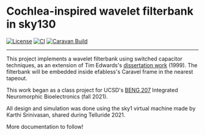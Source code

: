 # Cochlea-inspired wavelet filterbank in sky130

[![License](https://img.shields.io/badge/License-Apache%202.0-blue.svg)](https://opensource.org/licenses/Apache-2.0) [![CI](https://github.com/efabless/caravel_user_project_analog/actions/workflows/user_project_ci.yml/badge.svg)](https://github.com/efabless/caravel_user_project_analog/actions/workflows/user_project_ci.yml) [![Caravan Build](https://github.com/efabless/caravel_user_project_analog/actions/workflows/caravan_build.yml/badge.svg)](https://github.com/efabless/caravel_user_project_analog/actions/workflows/caravan_build.yml)

---

This project implements a wavelet filterbank using switched capacitor techniques, as an extension of Tim Edwards's [dissertation work](http://opencircuitdesign.com/~tim/dissertation.html) (1999). 
The filterbank will be embedded inside efabless's Caravel frame in the nearest tapeout.

This work began as a class project for UCSD's [BENG 207](https://isn.ucsd.edu/courses/beng207/index.html) Integrated Neuromorphic Bioelectronics (fall 2021).

All design and simulation was done using the sky1 virtual machine made by Karthi Srinivasan, shared during Telluride 2021.

More documentation to follow!
